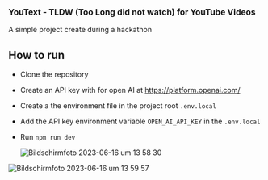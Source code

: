 ### YouText - TLDW (Too Long did not watch) for YouTube Videos

A simple project create during a hackathon

## How to run

- Clone the repository
- Create an API key with for open AI at https://platform.openai.com/
- Create a the environment file in the project root `.env.local`
- Add the API key environment variable `OPEN_AI_API_KEY` in the `.env.local`
- Run `npm run dev`

  ![Bildschirmfoto 2023-06-16 um 13 58 30](https://github.com/Yasir-dev/text-tube/assets/41165103/c99b15cf-92e1-48a1-afb4-27521fff7858)

  
![Bildschirmfoto 2023-06-16 um 13 59 57](https://github.com/Yasir-dev/text-tube/assets/41165103/9931f3f1-8d4a-4f8c-8792-9fa64160159f)
